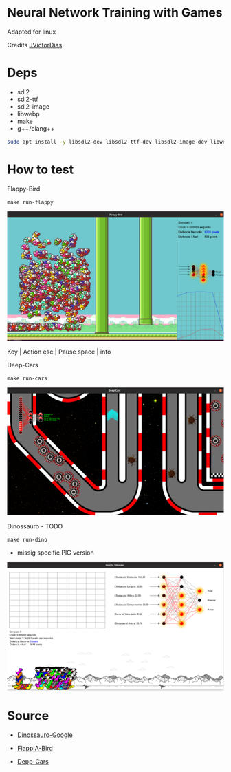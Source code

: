# Neural Network Training with Games

Adapted for linux

Credits [JVictorDias](https://github.com/JVictorDias)

# Deps

* sdl2
* sdl2-ttf
* sdl2-image
* libwebp
* make
* g++/clang++

```sh
sudo apt install -y libsdl2-dev libsdl2-ttf-dev libsdl2-image-dev libwebp-dev
```

# How to test


Flappy-Bird

```
make run-flappy
```
![](doc/flappy.png)

Key | Action
esc | Pause
space | info 


Deep-Cars

```
make run-cars
```

![](doc/cars.png)


Dinossauro - TODO

```
make run-dino
```

* missig specific PIG version

![](doc/dino.png)

# Source

* [Dinossauro-Google](https://github.com/JVictorDias/Dinossauro-Google)

* [FlappIA-Bird](https://github.com/JVictorDias/FlappIA-Bird)

* [Depp-Cars](https://github.com/JVictorDias/DeepCars)
